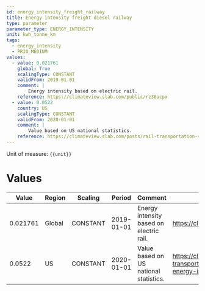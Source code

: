 ```yaml
---
id: energy_intensity_freight_railway
title: Energy intensity freight diesel railway
type: parameter
parameter_type: ENERGY_INTENSITY
unit: kwh_tonne_km
tags:
  - energy_intensity
  - PRIO_MEDIUM
values:
  - value: 0.021761
    global: True
    scalingType: CONSTANT
    validFrom: 2019-01-01
    comment: |
        Energy intensity based on electric rail.
    reference: https://climateview.slab.com/public/rz36acpx
  - value: 0.0522
    country: US
    scalingType: CONSTANT
    validFrom: 2020-01-01
    comment: |
        Value based on US national statistics.
    reference: https://climateview.slab.com/posts/rail-transportation-vov14r6c#hbrvd-table-5-energy-intensity-freight-rail
---
```



Unit of measure: `{{unit}}`


# Values


| Value | Region | Scaling | Period | Comment | Reference |
|-------|--------|---------|--------|---------|-----------|
| 0.021761 | Global | CONSTANT | 2019-01-01 | Energy intensity based on electric rail. | https://climateview.slab.com/public/rz36acpx |
| 0.0522 | US | CONSTANT | 2020-01-01 | Value based on US national statistics. | https://climateview.slab.com/posts/rail-transportation-vov14r6c#hbrvd-table-5-energy-intensity-freight-rail |


